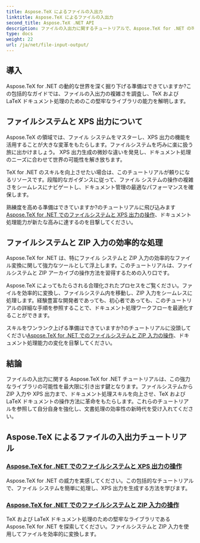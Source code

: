 ```yaml
---
title: Aspose.TeX によるファイルの入出力
linktitle: Aspose.TeX によるファイルの入出力
second_title: Aspose.TeX .NET API
description: ファイルの入出力に関するチュートリアルで、Aspose.TeX for .NET の可能性を解き放ちます。ファイルシステムの処理、ZIP 入力、XPS 出力を簡単にマスターします。
type: docs
weight: 22
url: /ja/net/file-input-output/
---
```

## 導入

Aspose.TeX for .NET の動的な世界を深く掘り下げる準備はできていますか?この包括的なガイドでは、ファイルの入出力の複雑さを調査し、TeX および LaTeX ドキュメント処理のためのこの堅牢なライブラリの能力を解明します。

## ファイルシステムと XPS 出力について
Aspose.TeX の領域では、ファイル システムをマスターし、XPS 出力の機能を活用することが大きな変革をもたらします。ファイルシステムを巧みに楽に扱う旅に出かけましょう。 XPS 出力生成の微妙な違いを発見し、ドキュメント処理のニーズに合わせて世界の可能性を解き放ちます。

TeX for .NET のスキルを向上させたい場合は、このチュートリアルが頼りになるリソースです。段階的なガイダンスに従って、ファイル システムの操作の複雑さをシームレスにナビゲートし、ドキュメント管理の最適なパフォーマンスを確保します。

熟練度を高める準備はできていますか?のチュートリアルに飛び込みます[Aspose.TeX for .NET でのファイルシステムと XPS 出力の操作](./filesystem-input-xps-output/)、ドキュメント処理能力が新たな高みに達するのを目撃してください。

## ファイルシステムと ZIP 入力の効率的な処理
Aspose.TeX for .NET は、特にファイル システムと ZIP 入力の効率的なファイル変換に関して強力なツールとして浮上します。このチュートリアルは、ファイルシステムと ZIP アーカイブの操作方法を習得するための入り口です。

Aspose.TeX によってもたらされる合理化されたプロセスをご覧ください。ファイルを効率的に変換し、ファイルシステム内を移動し、ZIP 入力をシームレスに処理します。経験豊富な開発者であっても、初心者であっても、このチュートリアルの詳細な手順を参照することで、ドキュメント処理ワークフローを最適化することができます。

スキルをワンランク上げる準備はできていますか?のチュートリアルに没頭してください[Aspose.TeX for .NET でのファイルシステムと ZIP 入力の操作](./required-inputs-from-filesystem-and-zip/)、ドキュメント処理能力の変化を目撃してください。

## 結論
ファイルの入出力に関する Aspose.TeX for .NET チュートリアルは、この強力なライブラリの可能性を最大限に引き出す鍵となります。ファイルシステムから ZIP 入力や XPS 出力まで、ドキュメント処理スキルを向上させ、TeX および LaTeX ドキュメントの操作方法に革命をもたらします。これらのチュートリアルを参照して自分自身を強化し、文書処理の効率性の新時代を受け入れてください。
## Aspose.TeX によるファイルの入出力チュートリアル
### [Aspose.TeX for .NET でのファイルシステムと XPS 出力の操作](./filesystem-input-xps-output/)
Aspose.TeX for .NET の威力を実感してください。この包括的なチュートリアルで、ファイル システムを簡単に処理し、XPS 出力を生成する方法を学びます。
### [Aspose.TeX for .NET でのファイルシステムと ZIP 入力の操作](./required-inputs-from-filesystem-and-zip/)
TeX および LaTeX ドキュメント処理のための堅牢なライブラリである Aspose.TeX for .NET を探索してください。ファイルシステムと ZIP 入力を使用してファイルを効率的に変換します。